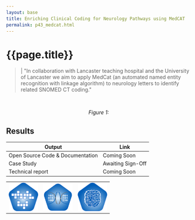 ```yaml
---
layout: base
title: Enriching Clinical Coding for Neurology Pathways using MedCAT
permalink: p43_medcat.html
---
```


# {{page.title}}
> | "In collaboration with Lancaster teaching hospital and the University of Lancaster we aim to apply MedCat (an automated named entity recognition with linkage algorithm) to neurology letters to identify related SNOMED CT coding."   

<p align="center">
    <img src="assets/img/p43fig1.png" alt=""  width="800"/>
</p>
<p align="center">
    <em>Figure 1: </em>
</p>



## Results 



| Output | Link | 
| ---- | ---- |
| Open Source Code & Documentation | Coming Soon |
| Case Study | Awaiting Sign-Off |
| Technical report | Coming Soon |

||||
|:-|:-|:-|
|<img src="assets/img/simulation_badge_S.png" alt  width="80"/>|<img src="assets/img/Synthetic.png" alt  width="80"/>|<img src="assets/img/machine_learning_badge_S.png" alt  width="80"/>|
